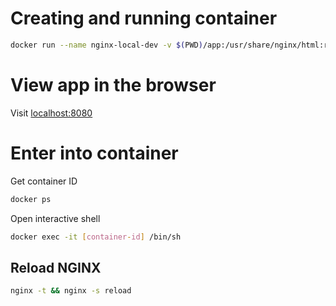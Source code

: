 
# Creating and running container

```sh
docker run --name nginx-local-dev -v $(PWD)/app:/usr/share/nginx/html:ro -v $(PWD)/nginx/conf.d:/etc/nginx/conf.d -p 8080:80 -d nginx
```

# View app in the browser

Visit  [localhost:8080](localhost:8080)

# Enter into container

Get container ID

```sh
docker ps
```

Open interactive shell

```sh
docker exec -it [container-id] /bin/sh
```

## Reload NGINX

```sh
nginx -t && nginx -s reload
```
